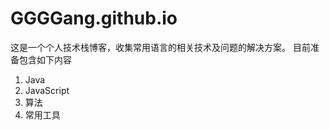 # GGGGang.github.io
这是一个个人技术栈博客，收集常用语言的相关技术及问题的解决方案。
目前准备包含如下内容
1. Java
2. JavaScript
3. 算法
4. 常用工具
